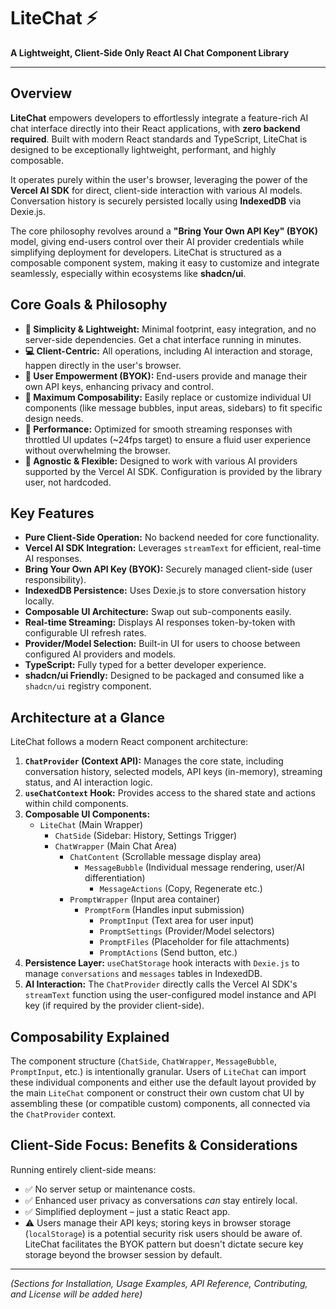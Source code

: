 # LiteChat ⚡️

**A Lightweight, Client-Side Only React AI Chat Component Library**

---

## Overview

**LiteChat** empowers developers to effortlessly integrate a feature-rich AI chat interface directly into their React applications, with **zero backend required**. Built with modern React standards and TypeScript, LiteChat is designed to be exceptionally lightweight, performant, and highly composable.

It operates purely within the user's browser, leveraging the power of the **Vercel AI SDK** for direct, client-side interaction with various AI models. Conversation history is securely persisted locally using **IndexedDB** via Dexie.js.

The core philosophy revolves around a **"Bring Your Own API Key" (BYOK)** model, giving end-users control over their AI provider credentials while simplifying deployment for developers. LiteChat is structured as a composable component system, making it easy to customize and integrate seamlessly, especially within ecosystems like **shadcn/ui**.

## Core Goals & Philosophy

*   **🚀 Simplicity & Lightweight:** Minimal footprint, easy integration, and no server-side dependencies. Get a chat interface running in minutes.
*   **💻 Client-Centric:** All operations, including AI interaction and storage, happen directly in the user's browser.
*   **🔑 User Empowerment (BYOK):** End-users provide and manage their own API keys, enhancing privacy and control.
*   **🧩 Maximum Composability:** Easily replace or customize individual UI components (like message bubbles, input areas, sidebars) to fit specific design needs.
*   **🌊 Performance:** Optimized for smooth streaming responses with throttled UI updates (~24fps target) to ensure a fluid user experience without overwhelming the browser.
*   **🔧 Agnostic & Flexible:** Designed to work with various AI providers supported by the Vercel AI SDK. Configuration is provided by the library user, not hardcoded.

## Key Features

*   **Pure Client-Side Operation:** No backend needed for core functionality.
*   **Vercel AI SDK Integration:** Leverages `streamText` for efficient, real-time AI responses.
*   **Bring Your Own API Key (BYOK):** Securely managed client-side (user responsibility).
*   **IndexedDB Persistence:** Uses Dexie.js to store conversation history locally.
*   **Composable UI Architecture:** Swap out sub-components easily.
*   **Real-time Streaming:** Displays AI responses token-by-token with configurable UI refresh rates.
*   **Provider/Model Selection:** Built-in UI for users to choose between configured AI providers and models.
*   **TypeScript:** Fully typed for a better developer experience.
*   **shadcn/ui Friendly:** Designed to be packaged and consumed like a `shadcn/ui` registry component.

## Architecture at a Glance

LiteChat follows a modern React component architecture:

1.  **`ChatProvider` (Context API):** Manages the core state, including conversation history, selected models, API keys (in-memory), streaming status, and AI interaction logic.
2.  **`useChatContext` Hook:** Provides access to the shared state and actions within child components.
3.  **Composable UI Components:**
    *   `LiteChat` (Main Wrapper)
        *   `ChatSide` (Sidebar: History, Settings Trigger)
        *   `ChatWrapper` (Main Chat Area)
            *   `ChatContent` (Scrollable message display area)
                *   `MessageBubble` (Individual message rendering, user/AI differentiation)
                    *   `MessageActions` (Copy, Regenerate etc.)
            *   `PromptWrapper` (Input area container)
                *   `PromptForm` (Handles input submission)
                    *   `PromptInput` (Text area for user input)
                    *   `PromptSettings` (Provider/Model selectors)
                    *   `PromptFiles` (Placeholder for file attachments)
                    *   `PromptActions` (Send button, etc.)
4.  **Persistence Layer:** `useChatStorage` hook interacts with `Dexie.js` to manage `conversations` and `messages` tables in IndexedDB.
5.  **AI Interaction:** The `ChatProvider` directly calls the Vercel AI SDK's `streamText` function using the user-configured model instance and API key (if required by the provider client-side).

## Composability Explained

The component structure (`ChatSide`, `ChatWrapper`, `MessageBubble`, `PromptInput`, etc.) is intentionally granular. Users of `LiteChat` can import these individual components and either use the default layout provided by the main `LiteChat` component or construct their own custom chat UI by assembling these (or compatible custom) components, all connected via the `ChatProvider` context.

## Client-Side Focus: Benefits & Considerations

Running entirely client-side means:
*   ✅ No server setup or maintenance costs.
*   ✅ Enhanced user privacy as conversations *can* stay entirely local.
*   ✅ Simplified deployment – just a static React app.
*   ⚠️ Users manage their API keys; storing keys in browser storage (`localStorage`) is a potential security risk users should be aware of. LiteChat facilitates the BYOK pattern but doesn't dictate secure key storage beyond the browser session by default.

---

*(Sections for Installation, Usage Examples, API Reference, Contributing, and License will be added here)*
